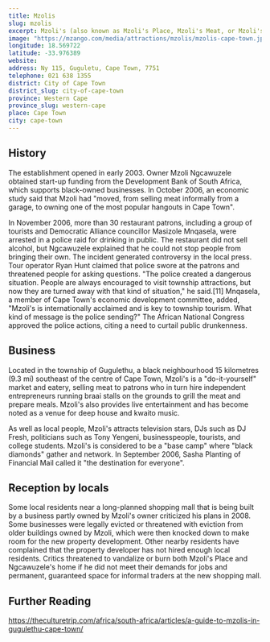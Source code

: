 ```yaml
---
title: Mzolis
slug: mzolis
excerpt: Mzoli's (also known as Mzoli's Place, Mzoli's Meat, or Mzoli's Butchery) is a butchery in Gugulethu, a township on the outskirts of Cape Town, South Africa. Since Mzoli's opened in early 2003, the restaurant has become a popular gathering spot for Cape Town residents and a tourist attraction. Amongst Gugulethu's residents, Mzoli's Place has a reputation for public drunkenness and disrespect for the local community. Mzoli's is named after the founder and owner, Mzoli Ngcawuzele
image: "https://mzango.com/media/attractions/mzolis/mzolis-cape-town.jpg"
longitude: 18.569722
latitude: -33.976389
website: 
address: Ny 115, Guguletu, Cape Town, 7751
telephone: 021 638 1355
district: City of Cape Town
district_slug: city-of-cape-town
province: Western Cape
province_slug: western-cape
place: Cape Town
city: cape-town
---
```

## History
The establishment opened in early 2003. Owner Mzoli Ngcawuzele obtained start-up funding from the Development Bank of South Africa, which supports black-owned businesses. In October 2006, an economic study said that Mzoli had "moved, from selling meat informally from a garage, to owning one of the most popular hangouts in Cape Town".

In November 2006, more than 30 restaurant patrons, including a group of tourists and Democratic Alliance councillor Masizole Mnqasela, were arrested in a police raid for drinking in public. The restaurant did not sell alcohol, but Ngcawuzele explained that he could not stop people from bringing their own. The incident generated controversy in the local press. Tour operator Ryan Hunt claimed that police swore at the patrons and threatened people for asking questions. "The police created a dangerous situation. People are always encouraged to visit township attractions, but now they are turned away with that kind of situation," he said.[11] Mnqasela, a member of Cape Town's economic development committee, added, "Mzoli's is internationally acclaimed and is key to township tourism. What kind of message is the police sending?" The African National Congress approved the police actions, citing a need to curtail public drunkenness.

## Business
Located in the township of Gugulethu, a black neighbourhood 15 kilometres (9.3 mi) southeast of the centre of Cape Town, Mzoli's is a "do-it-yourself" market and eatery, selling meat to patrons who in turn hire independent entrepreneurs running braai stalls on the grounds to grill the meat and prepare meals. Mzoli's also provides live entertainment and has become noted as a venue for deep house and kwaito music.

As well as local people, Mzoli's attracts television stars, DJs such as DJ Fresh, politicians such as Tony Yengeni, businesspeople, tourists, and college students. Mzoli's is considered to be a "base camp" where "black diamonds" gather and network. In September 2006, Sasha Planting of Financial Mail called it "the destination for everyone".

## Reception by locals
Some local residents near a long-planned shopping mall that is being built by a business partly owned by Mzoli's owner criticized his plans in 2008. Some businesses were legally evicted or threatened with eviction from older buildings owned by Mzoli, which were then knocked down to make room for the new property development. Other nearby residents have complained that the property developer has not hired enough local residents. Critics threatened to vandalize or burn both Mzoli's Place and Ngcawuzele's home if he did not meet their demands for jobs and permanent, guaranteed space for informal traders at the new shopping mall.

## Further Reading

https://theculturetrip.com/africa/south-africa/articles/a-guide-to-mzolis-in-gugulethu-cape-town/